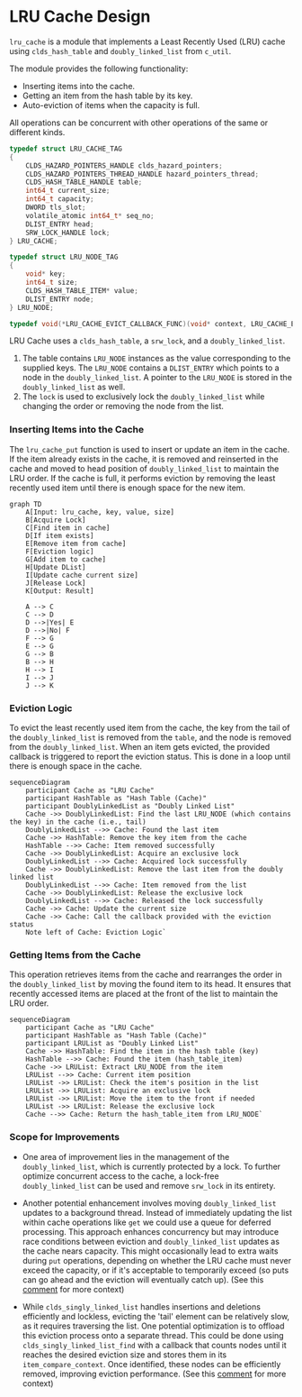 
# LRU Cache Design

`lru_cache` is a module that implements a Least Recently Used (LRU) cache using `clds_hash_table` and `doubly_linked_list` from `c_util`.

The module provides the following functionality:

- Inserting items into the cache.
- Getting an item from the hash table by its key.
- Auto-eviction of items when the capacity is full.

All operations can be concurrent with other operations of the same or different kinds.

```c
typedef struct LRU_CACHE_TAG
{
    CLDS_HAZARD_POINTERS_HANDLE clds_hazard_pointers;
    CLDS_HAZARD_POINTERS_THREAD_HANDLE hazard_pointers_thread;
    CLDS_HASH_TABLE_HANDLE table;
    int64_t current_size;
    int64_t capacity;
    DWORD tls_slot;
    volatile_atomic int64_t* seq_no;
    DLIST_ENTRY head;
    SRW_LOCK_HANDLE lock;
} LRU_CACHE;

typedef struct LRU_NODE_TAG
{
    void* key;
    int64_t size;
    CLDS_HASH_TABLE_ITEM* value;
    DLIST_ENTRY node;
} LRU_NODE;

typedef void(*LRU_CACHE_EVICT_CALLBACK_FUNC)(void* context, LRU_CACHE_EVICT_RESULT cache_evict_status);
```

LRU Cache uses a `clds_hash_table`, a `srw_lock`, and a `doubly_linked_list`.

1. The table contains `LRU_NODE` instances as the value corresponding to the supplied keys. The `LRU_NODE` contains a `DLIST_ENTRY` which points to a node in the `doubly_linked_list`. A pointer to the `LRU_NODE` is stored in the `doubly_linked_list` as well.
2.  The `lock` is used to exclusively lock the `doubly_linked_list` while changing the order or removing the node from the list.

### Inserting Items into the Cache

The `lru_cache_put` function is used to insert or update an item in the cache. If the item already exists in the cache, it is removed and reinserted in the cache and moved to head position of `doubly_linked_list` to maintain the LRU order. If the cache is full, it performs eviction by removing the least recently used item until there is enough space for the new item.

```mermaid
graph TD
    A[Input: lru_cache, key, value, size]
    B[Acquire Lock]
    C[Find item in cache]
    D[If item exists]
    E[Remove item from cache]
    F[Eviction logic]
    G[Add item to cache]
    H[Update DList]
    I[Update cache current size]
    J[Release Lock]
    K[Output: Result]

    A --> C
    C --> D
    D -->|Yes| E
    D -->|No| F
    F --> G
    E --> G
    G --> B
    B --> H
    H --> I
    I --> J
    J --> K
```

### Eviction Logic

To evict the least recently used item from the cache, the key from the tail of the `doubly_linked_list` is removed from the `table`, and the node is removed from the `doubly_linked_list`. When an item gets evicted, the provided callback is triggered to report the eviction status. This is done in a loop until there is enough space in the cache.

```mermaid
sequenceDiagram
    participant Cache as "LRU Cache"
    participant HashTable as "Hash Table (Cache)"
    participant DoublyLinkedList as "Doubly Linked List"
    Cache ->> DoublyLinkedList: Find the last LRU_NODE (which contains the key) in the cache (i.e., tail)
    DoublyLinkedList -->> Cache: Found the last item
    Cache ->> HashTable: Remove the key item from the cache
    HashTable -->> Cache: Item removed successfully
    Cache ->> DoublyLinkedList: Acquire an exclusive lock
    DoublyLinkedList -->> Cache: Acquired lock successfully
    Cache ->> DoublyLinkedList: Remove the last item from the doubly linked list
    DoublyLinkedList -->> Cache: Item removed from the list
    Cache ->> DoublyLinkedList: Release the exclusive lock
    DoublyLinkedList -->> Cache: Released the lock successfully
    Cache ->> Cache: Update the current size
    Cache ->> Cache: Call the callback provided with the eviction status
    Note left of Cache: Eviction Logic` 
```
### Getting Items from the Cache

This operation retrieves items from the cache and rearranges the order in the `doubly_linked_list` by moving the found item to its head. It ensures that recently accessed items are placed at the front of the list to maintain the LRU order.

```mermaid
sequenceDiagram
    participant Cache as "LRU Cache"
    participant HashTable as "Hash Table (Cache)"
    participant LRUList as "Doubly Linked List"
    Cache ->> HashTable: Find the item in the hash table (key)
    HashTable -->> Cache: Found the item (hash_table_item)
    Cache ->> LRUList: Extract LRU_NODE from the item
    LRUList -->> Cache: Current item position
    LRUList ->> LRUList: Check the item's position in the list
    LRUList ->> LRUList: Acquire an exclusive lock
    LRUList ->> LRUList: Move the item to the front if needed
    LRUList ->> LRUList: Release the exclusive lock
    Cache -->> Cache: Return the hash_table_item from LRU_NODE` 
```


### Scope for Improvements

- One area of improvement lies in the management of the `doubly_linked_list`, which is currently protected by a lock. To further optimize concurrent access to the cache, a lock-free `doubly_linked_list` can be used and remove `srw_lock` in its entirety. 


- Another potential enhancement involves moving `doubly_linked_list` updates to a background thread. Instead of immediately updating the list within cache operations like `get` we could use a queue for deferred processing. This approach enhances concurrency but may introduce race conditions between eviction and `doubly_linked_list` updates as the cache nears capacity. This might occasionally lead to extra waits during `put` operations, depending on whether the LRU cache must never exceed the capacity, or if it's acceptable to temporarily exceed (so puts can go ahead and the eviction will eventually catch up). (See this [comment](https://github.com/Azure/clds/pull/178#discussion_r1326092733) for more context)


- While `clds_singly_linked_list` handles insertions and deletions efficiently and lockless, evicting the 'tail' element can be relatively slow, as it requires traversing the list. One potential optimization is to offload this eviction process onto a separate thread. This could be done using `clds_singly_linked_list_find` with a callback that counts nodes until it reaches the desired eviction size and stores them in its `item_compare_context`. Once identified, these nodes can be efficiently removed, improving eviction performance. (See this [comment](https://github.com/Azure/clds/pull/178#discussion_r1326312429) for more context)
